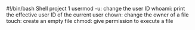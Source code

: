 #!/bin/bash
Shell project 1
usermod -u: change the user ID
whoami: print the effective user ID of the current user
chown: change the owner of a file
touch: create an empty file
chmod: give permission to execute a file
